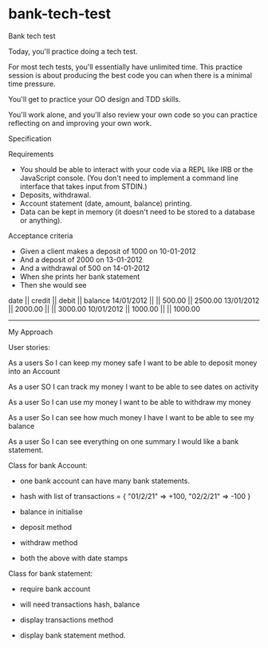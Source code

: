 # bank-tech-test

Bank tech test

Today, you'll practice doing a tech test.

For most tech tests, you'll essentially have unlimited time. This practice session is about producing the best code you can when there is a minimal time pressure.

You'll get to practice your OO design and TDD skills.

You'll work alone, and you'll also review your own code so you can practice reflecting on and improving your own work.

Specification

Requirements

- You should be able to interact with your code via a REPL like IRB or the JavaScript console. (You don't need to implement a command line interface that takes input from STDIN.)
- Deposits, withdrawal.
- Account statement (date, amount, balance) printing.
- Data can be kept in memory (it doesn't need to be stored to a database or anything).

Acceptance criteria

- Given a client makes a deposit of 1000 on 10-01-2012
- And a deposit of 2000 on 13-01-2012
- And a withdrawal of 500 on 14-01-2012
- When she prints her bank statement
- Then she would see

date || credit || debit || balance
14/01/2012 || || 500.00 || 2500.00
13/01/2012 || 2000.00 || || 3000.00
10/01/2012 || 1000.00 || || 1000.00

----------------------------------

My Approach


User stories:

As a users
So I can keep my money safe
I want to be able to deposit money into an Account

As a user
SO I can track my money
I want to be able to see dates on activity

As a user
So I can use my money
I want to be able to withdraw my money

As a user
So I can see how much money I have
I want to be able to see my balance

As a user
So I can see everything on one summary
I would like a bank statement.


Class for bank Account:
- one bank account can have many bank statements.

- hash with list of       transactions = { "01/2/21" => +100, "02/2/21" => -100 }
- balance in initialise

- deposit method

- withdraw method

- both the above with date stamps


Class for bank statement:
- require bank account

- will need transactions hash, balance
- display transactions method
- display bank statement method.

